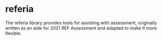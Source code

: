 # referia

The referia library provides tools for assisting with assessment, originally written as an aide for 2021 REF Assessment and adapted to make it more flexible.
